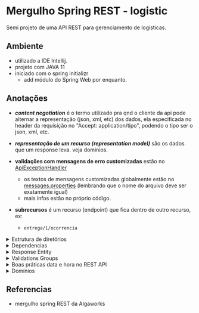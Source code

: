 # Mergulho Spring REST - logistic

Semi projeto de uma API REST para gerenciamento de logisticas.

## Ambiente

- utilizado a IDE Intellij.
- projeto com JAVA 11
- iniciado com o spring initializr
    - add módulo do Spring Web por enquanto.

## Anotações

- **_content negotiation_** é o termo utilizado pra qnd o cliente da api pode alternar a representação (json, xml, etc)
  dos dados, ela especificada no header da requisição no "Accept: application/tipo", podendo o tipo ser o json, xml,
  etc.


- **_representação de um recurso (representation model)_** são os dados que um response leva. veja dominios.


- **validações com mensagens de erro customizadas** estão
  no [ApiExceptionHandler](src/main/java/com/logisticAlgaworks/logistic/api/exceptionHandler/ApiExceptionHandler.java)
    - os textos de mensagens customizadas globalmente estão
      no [messages.properties](src/main/resources/messages.properties) (lembrando que o nome do arquivo deve ser
      exatamente igual)
    - mais infos estão no próprio código.
    
- **subrecursos** é um recurso (endpoint) que fica dentro de outro recurso, ex:
    - `entrega/1/ocorrencia` 

<details>
    <summary>Estrutura de diretórios</summary>

- a estrutura de  `src/main/java` e `src/main/resources` **é relacionado com o maven e não ao Spring Boot**.
    - `src/main/java`
        - é onde ficam os arquivos do projeto em java
    - `src/main/resources`
        - arquivos de configuração e estáticos

- diretório `src/domain` representa a parte de domínio da aplicação nele possui as:
    - regras de negócio
    - models que representam tabelas no BD.
    - requisições de acesso ao BD.
    - exceções que são relacionadas às regras de negócio

- o diretório `src/api` representa a parte que gerencia a aplicação nele possui:
    - diretório para models, mas ele se refere a representation Model, ou seja, models customizadas para que não
      precisemos ficar enviando dados desnecessários ou dados customizados e etc nas respostas de requisições.
    - endpoints da aplicação (controllers)
    - manipuladores de exceções genéricas.

</details>

<details>
    <summary>Dependencias</summary>

### Lombok

- utilizado para diminuir boilerplate na classe. (os getter e setter na model)
    - na vdd ele apenas faz uma geração automática no diretório target. lá é possível ver que a model possui os getter e
      setters.

### Jackson

- responsável por serializar e desserializar objetos (transfomar em diferentes formatos como xml, json, etc)

### Jakarta

- na dependencia spring data jpa já possui o hibernate que implementa o jakarta persistence (é uma especificação do
  jakarta EE antiga Java EE)

### ModelMapper

- utilizado neste projeto para diminuir o boilerplate do mapeamento de uma model para outra, assim, evitando usar vários
  sets.

- Para utilizar ele é necessário criar um Bean que instância o modelMapper para que fique disponível no contexto do
  Spring, assim ele pode realizar a injeção de dependência.

- existem outras dependencias que realizam essa msm ação. ex: MapStruct, orika,
  etc. [veja as comparações](https://www.baeldung.com/java-performance-mapping-frameworks)

- exemplo utilização (utilizado
  em [EntregaController](src/main/java/com/logisticAlgaworks/logistic/api/controller/EntregaController.java)):

```java
    public class Comparação {
    public String semModelMapper() {
        EntregaResponse entregaResponse = new EntregaResponse();
        entregaResponse.setId(entrega.getId());
        entregaResponse.setNomeCliente(entrega.getCliente().getNome());
        entregaResponse.setDestinatario(new DestinatarioResponse());
        entregaResponse.getDestinatario().setNome(entrega.getDestinatario().getNome());
        entregaResponse.getDestinatario().setComplemento(entrega.getDestinatario().getComplemento());
        entregaResponse.getDestinatario().setLogradouro(entrega.getDestinatario().getLogradouro());
        entregaResponse.getDestinatario().setBairro(entrega.getDestinatario().getBairro());
        entregaResponse.getDestinatario().setNumero(entrega.getDestinatario().getNumero());
        entregaResponse.setTaxa(entrega.getTaxa());
        entregaResponse.setStatus(entrega.getStatus());
        entregaResponse.setDataPedido(entrega.getDataPedido());
        entregaResponse.setDataEntrega(entrega.getDataFinalizacao());
    }

    public String comModelMapper() {
        EntregaResponse entregaResponse = modelMapper.map(entrega, EntregaResponse.class);
    }
}
```

- as regras de nomes dos atributos para conversão estão na documentação
  em [matching-strategies](http://modelmapper.org/user-manual/configuration/#matching-strategies)

</details>

<details>
    <summary>Response Entity</summary>

- ReseponseEntity permite uma manipulação mais customizada de um endpoint. exemplos:
    - enviar cabeçalhos diferentes.
    - status diferentes.

</details>

<details>
    <summary>Validations Groups</summary>

- **Bean validation**: são as validações que ficam acima dos atributos de uma model, eles fazem parte da dependencia
  javax.validation.

- Os group validations ficam ocultos, mas por padrão eles possuem o valor default no argumento groups.
    - para fazer uma validação funcionar apenas em um grupo especifico deve usar o `groups` que tem no bean. Como na
      model de [cliente](src/main/java/com/logisticAlgaworks/logistic/domain/model/Cliente.java)
    - para trocar o grupo deve passar o `@ConvertGroup(from = XXX, to = XXX)` acima do atributo. Como na
      model [Entrega](src/main/java/com/logisticAlgaworks/logistic/domain/model/Entrega.java)
        - sempre deve utilizar o `@Valid` do `javax.validation` antes, ele é o responsável por "ativar", as validações
          da model.

</details>

<details>
    <summary>Boas práticas data e hora no REST API</summary>

- padrão recomendado é o [ISO 8601](https://www.iso.org/iso-8601-date-and-time-format.html)
  , [exemplos](https://www.ionos.com/digitalguide/websites/web-development/iso-8601/)
- **offset** é a diferença de horas em relação ao meridiano de greenwich.
- No Java, a classe que possui o offset é o `OffsetDateTime`.

</details>

<details>
    <summary>Domínios</summary>

### Dominios

- Imaginar os domínios da aplicação
- temos:
    - domain model
    - representation model
- utilizando apenas as models para serem enviadas como representação de recurso há riscos de enviar dados indesejados.
- para isso é aconselhado o uso de **DTOs**
    - com ele é possível mudar totalmente ou não o que se deseja enviar como representação do recurso.

</details>

## Referencias

- mergulho spring REST da Algaworks
